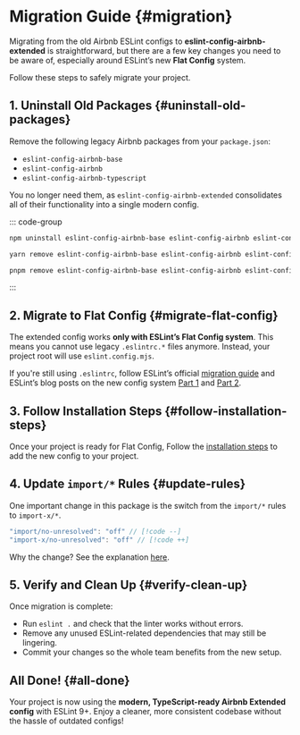 # Migration Guide {#migration}

Migrating from the old Airbnb ESLint configs to **eslint-config-airbnb-extended** is straightforward, but there are a few key changes you need to be aware of, especially around ESLint’s new **Flat Config** system.

Follow these steps to safely migrate your project.

## 1. Uninstall Old Packages {#uninstall-old-packages}

Remove the following legacy Airbnb packages from your `package.json`:

- `eslint-config-airbnb-base`
- `eslint-config-airbnb`
- `eslint-config-airbnb-typescript`

You no longer need them, as `eslint-config-airbnb-extended` consolidates all of their functionality into a single modern config.

::: code-group

```bash [npm]
npm uninstall eslint-config-airbnb-base eslint-config-airbnb eslint-config-airbnb-typescript
```

```bash [yarn]
yarn remove eslint-config-airbnb-base eslint-config-airbnb eslint-config-airbnb-typescript
```

```bash [pnpm]
pnpm remove eslint-config-airbnb-base eslint-config-airbnb eslint-config-airbnb-typescript
```

:::

## 2. Migrate to Flat Config {#migrate-flat-config}

The extended config works **only with ESLint’s Flat Config system**.
This means you cannot use legacy `.eslintrc.*` files anymore. Instead, your project root will use `eslint.config.mjs`.

If you're still using `.eslintrc`, follow ESLint’s official [migration guide](https://eslint.org/docs/latest/use/configure/migration-guide) and ESLint’s blog posts on the new config system [Part 1](https://eslint.org/blog/2022/08/new-config-system-part-1/) and [Part 2](https://eslint.org/blog/2022/08/new-config-system-part-2/). 

## 3. Follow Installation Steps {#follow-installation-steps}

Once your project is ready for Flat Config, Follow the [installation steps](../config/installation) to add the new config to your project.

## 4. Update `import/*` Rules {#update-rules}

One important change in this package is the switch from the `import/*` rules to `import-x/*`.

```js
"import/no-unresolved": "off" // [!code --]
"import-x/no-unresolved": "off" // [!code ++]
```

Why the change?
See the explanation [here](../config/faq#faq).

## 5. Verify and Clean Up {#verify-clean-up}

Once migration is complete:

* Run `eslint .` and check that the linter works without errors.
* Remove any unused ESLint-related dependencies that may still be lingering.
* Commit your changes so the whole team benefits from the new setup.

## All Done! {#all-done}

Your project is now using the **modern, TypeScript-ready Airbnb Extended config** with ESLint 9+.
Enjoy a cleaner, more consistent codebase without the hassle of outdated configs!